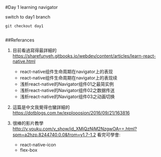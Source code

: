 #Day 1 learning navigator

switch to day1 branch

```
git checkout day1
```

##
##Referances
1. 目前看過寫得最詳細的 https://sharefunyeh.gitbooks.io/webdev/content/articles/learn-react-native.html

    - react-native组件生命周期在navigator上的表现
    - react-native组件生命周期在navigator上的表现续
    - 浅析react-native的Navigator组件01之最简实例
    - 浅析react-native的Navigator组件02之数据传送
    - 浅析react-native的Navigator组件03之动画切换

2. 這篇是中文我覺得也蠻詳細的 https://dotblogs.com.tw/explooosion/2016/09/21/163816

3. 很棒的影片教學 http://v.youku.com/v_show/id_XMjQzNjM2NzgwOA==.html?spm=a2hzp.8244740.0.0&from=y1.7-1.2
   看完可學會:

    - react-native-icon
    - flex-box

